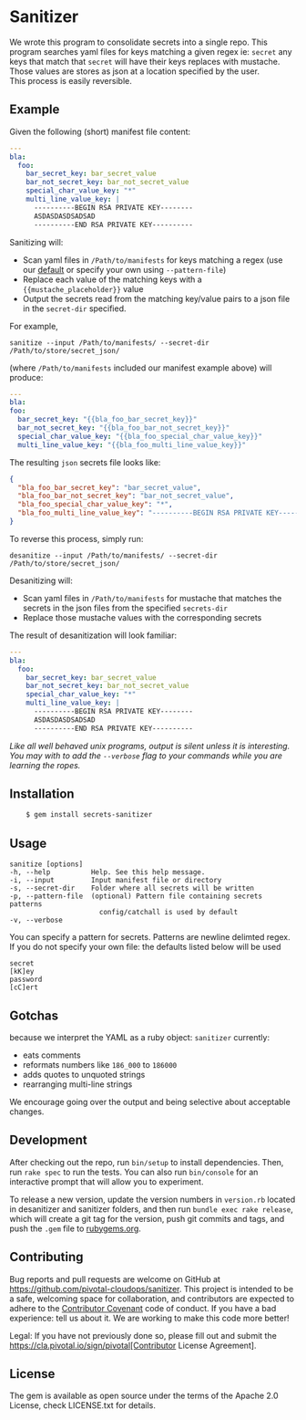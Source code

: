 # Sanitizer

We wrote this program to consolidate secrets into a single repo.
This program searches yaml files for keys matching a given regex ie: `secret` any keys that match that `secret` will have their keys replaces with mustache.  Those values are stores as json at a location specified by the user.  
This process is easily reversible.

## Example

Given the following (short) manifest file content:

```yaml
---
bla:
  foo:
    bar_secret_key: bar_secret_value
    bar_not_secret_key: bar_not_secret_value
    special_char_value_key: "*"
    multi_line_value_key: |
      ----------BEGIN RSA PRIVATE KEY--------
      ASDASDASDSADSAD
      ----------END RSA PRIVATE KEY----------
```

Sanitizing will:
- Scan yaml files in `/Path/to/manifests` for keys matching a regex (use our [default](https://github.com/pivotal-cloudops/secrets-sanitizer/blob/master/config/catchall) or specify your own using `--pattern-file`)
- Replace each value of the matching keys with a `{{mustache_placeholder}}` value
- Output the secrets read from the matching key/value pairs to a json file in the `secret-dir` specified.


For example,

```
sanitize --input /Path/to/manifests/ --secret-dir /Path/to/store/secret_json/
```

(where `/Path/to/manifests` included our manifest example above) will produce:

```yaml
---
bla:
foo:
  bar_secret_key: "{{bla_foo_bar_secret_key}}"
  bar_not_secret_key: "{{bla_foo_bar_not_secret_key}}"
  special_char_value_key: "{{bla_foo_special_char_value_key}}"
  multi_line_value_key: "{{bla_foo_multi_line_value_key}}"
```

The resulting `json` secrets file looks like:

```json
{
  "bla_foo_bar_secret_key": "bar_secret_value",
  "bla_foo_bar_not_secret_key": "bar_not_secret_value",
  "bla_foo_special_char_value_key": "*",
  "bla_foo_multi_line_value_key": "----------BEGIN RSA PRIVATE KEY--------\nASDASDASDSADSAD\n----------END RSA PRIVATE KEY----------\n"
}
```



To reverse this process, simply run:

```
desanitize --input /Path/to/manifests/ --secret-dir /Path/to/store/secret_json/
```

Desanitizing will:
- Scan yaml files in `/Path/to/manifests` for mustache that matches the secrets in the json files from the specified `secrets-dir`
- Replace those mustache values with the corresponding secrets

The result of desanitization will look familiar:

```yaml
---
bla:
  foo:
    bar_secret_key: bar_secret_value
    bar_not_secret_key: bar_not_secret_value
    special_char_value_key: "*"
    multi_line_value_key: |
      ----------BEGIN RSA PRIVATE KEY--------
      ASDASDASDSADSAD
      ----------END RSA PRIVATE KEY----------
```


*Like all well behaved unix programs, output is silent unless it is interesting.  You may with to add the `--verbose` flag to your commands while you are learning the ropes.*

## Installation
```bash
    $ gem install secrets-sanitizer
```

## Usage

```
sanitize [options]
-h, --help          Help. See this help message.
-i, --input         Input manifest file or directory
-s, --secret-dir    Folder where all secrets will be written
-p, --pattern-file  (optional) Pattern file containing secrets patterns
                      config/catchall is used by default
-v, --verbose
```

You can specify a pattern for secrets.  Patterns are newline delimted regex.  If you do not specify your own file: the defaults listed below will be used

```
secret
[kK]ey
password
[cC]ert
```

## Gotchas

because we interpret the YAML as a ruby object: `sanitizer` currently:

* eats comments
* reformats numbers like `186_000` to `186000`
* adds quotes to unquoted strings
* rearranging multi-line strings

We encourage going over the output and being selective about acceptable changes.


## Development

After checking out the repo, run `bin/setup` to install dependencies. Then, run `rake spec` to run the tests. You can also run `bin/console` for an interactive prompt that will allow you to experiment.

To release a new version, update the version numbers in `version.rb` located in desanitizer and sanitizer folders, and then run `bundle exec rake release`, which will create a git tag for the version, push git commits and tags, and push the `.gem` file to [rubygems.org](https://rubygems.org).

## Contributing

Bug reports and pull requests are welcome on GitHub at https://github.com/pivotal-cloudops/sanitizer. This project is intended to be a safe, welcoming space for collaboration, and contributors are expected to adhere to the [Contributor Covenant](http://contributor-covenant.org) code of conduct.  If you have a bad experience: tell us about it.  We are working to make this code more better!

Legal:
If you have not previously done so, please fill out and
submit the https://cla.pivotal.io/sign/pivotal[Contributor License Agreement].


## License

The gem is available as open source under the terms of the Apache 2.0 License, check LICENSE.txt for details.
